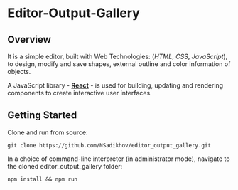 # Editor-Output-Gallery

## Overview

It is a simple editor, built with Web Technologies: (_HTML_, _CSS_, _JavaScript_), to design, modify and save shapes, external outline and color information of objects. 

A JavaScript library - [**React**](https://reactjs.org/) - is used for building, updating and rendering components to create interactive user interfaces.

## Getting Started

Clone and run from source:
```
git clone https://github.com/NSadikhov/editor_output_gallery.git
```
In a choice of command-line interpreter (in administrator mode), navigate to the cloned editor_output_gallery folder:
```
npm install && npm run
